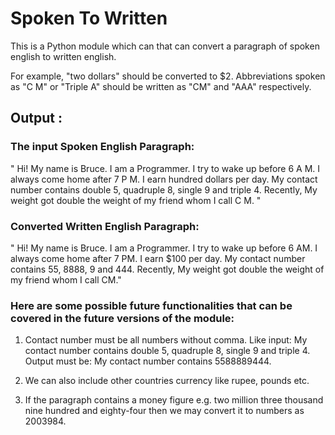 # Spoken To Written


  This is a Python module which can that can convert a paragraph of spoken english to written english.

  For example, "two dollars" should be converted to $2. Abbreviations spoken as "C M" or "Triple A" should be written as "CM" and "AAA" respectively.
  
 ## Output : 
### The input Spoken English Paragraph: 

 " Hi! My name is Bruce. I am a Programmer. I try to wake up before 6 A M. I always come home after 7 P M. I earn hundred 		dollars per day. My contact number contains double 5, quadruple 8, single 9 and triple 4. Recently, My weight got double 	 the weight of my friend whom I call C M. "

### Converted Written English Paragraph: 

 " Hi! My name is Bruce. I am a Programmer. I try to wake up before 6 AM. I always come home after 7 PM. I earn $100 per day. My contact number contains 55, 8888, 9 and 444. Recently, My weight got double the weight of my friend whom I call CM."
 
### Here are some possible future functionalities that can be covered in the future versions of the module:
1. Contact number must be all numbers without comma. Like input: My contact number contains double 5, quadruple 8, single 9 and triple 4. Output must be:  My contact number contains 5588889444.

2. We can also include other countries currency like rupee, pounds etc.

3. If the paragraph contains a money figure e.g. two million three thousand nine hundred and eighty-four then we may convert it to numbers as 2003984.

